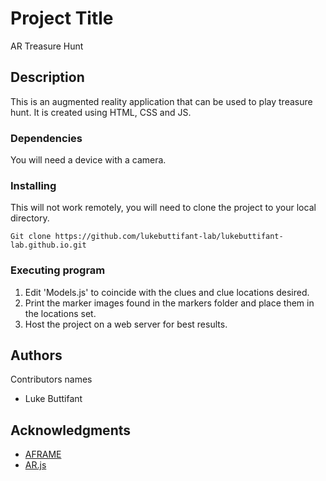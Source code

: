 # Project Title
AR Treasure Hunt

## Description

This is an augmented reality application that can be used to play treasure hunt. It is created using HTML, CSS and JS.

### Dependencies
You will need a device with a camera.

### Installing
This will not work remotely, you will need to clone the project to your local directory. 
```
Git clone https://github.com/lukebuttifant-lab/lukebuttifant-lab.github.io.git
```

### Executing program
1. Edit 'Models.js' to coincide with the clues and clue locations desired. 
2. Print the marker images found in the markers folder and place them in the locations set. 
3. Host the project on a web server for best results.

## Authors

Contributors names

* Luke Buttifant  

## Acknowledgments

* [AFRAME](https://aframe.io/releases/1.2.0/aframe.min.js)
* [AR.js](https://jeromeetienne.github.io/AR.js/aframe/build/aframe-ar.js)
